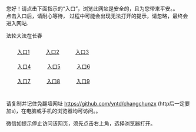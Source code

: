 您好！请点击下面指示的“入口”，浏览此网站是安全的，且为您带来平安。。 <br/>
点击入口后，请耐心等待， 过程中可能会出现无法打开的提示，请忽略，最终会进入网站. </br>

法轮大法在长春<br/>
<div style="padding:10px"><a style="margin:20px" target="_blank" href="https://d1wpfheeaff9eh.cloudfront.net/2Qpsp?ufwunr" id="ccLink1" rel="nofollow">入口1</a> <a target="_blank" style="margin:20px" href="https://d1xuo0tc2hyf8b.cloudfront.net/2Qpsp?fyvxjbv" id="ccLink2" rel="nofollow">入口2</a> <a style="margin:20px" target="_blank" href="https://d3fyf0oeta1a5n.cloudfront.net/2Qpsp?djufhtae" id="ccLink3" rel="nofollow">入口3</a></div>

<div style="padding:10px" ><a style="margin:20px" target="_blank" href="https://d1wpfheeaff9eh.cloudfront.net/2Qpsp?ufwunr" id="ccLink4" rel="nofollow">入口4</a> <a style="margin:20px" href="https://d1xuo0tc2hyf8b.cloudfront.net/2Qpsp?fyvxjbv" target="_blank" id="ccLink5" rel="nofollow">入口5</a> <a style="margin:20px" href="https://d3fyf0oeta1a5n.cloudfront.net/2Qpsp?djufhtae" target="_blank" id="ccLink6" rel="nofollow">入口6</a></div>

<div style="padding:10px"><a style="margin:20px" target="_blank" href="https://d1wpfheeaff9eh.cloudfront.net/2Qpsp?ufwunr" id="ccLink7" rel="nofollow">入口7</a> <a style="margin:20px" href="https://d1xuo0tc2hyf8b.cloudfront.net/2Qpsp?fyvxjbv" target="_blank" id="ccLink8" rel="nofollow">入口8</a> <a style="margin:20px" target="_blank" href="https://d3fyf0oeta1a5n.cloudfront.net/2Qpsp?djufhtae" id="ccLink9" rel="nofollow">入口9</a></div>

<br/>



请复制并记住免翻墙网址 https://github.com/yntd/changchunzx (http后一定要加s)，在电脑或手机的浏览器均可访问。。<br/>

微信如提示停止访问该网页，须先点击右上角，选择浏览器打开。
